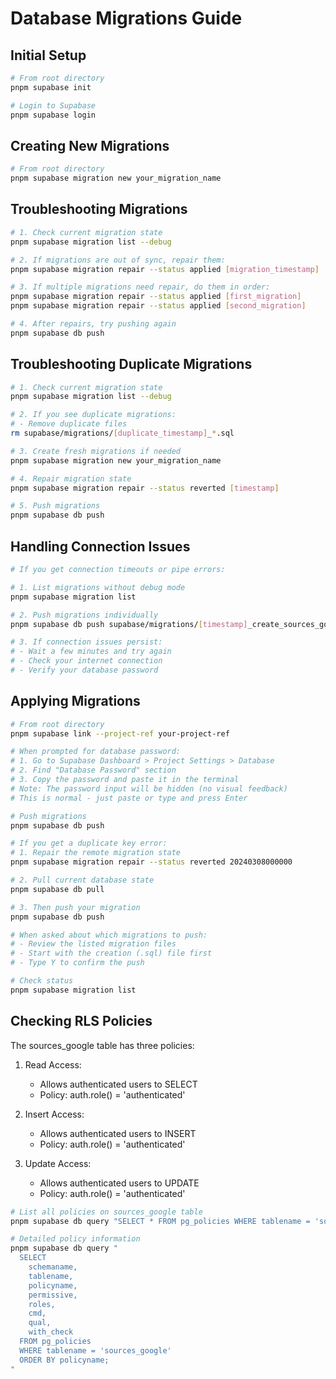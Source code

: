 # Database Migrations Guide

## Initial Setup

```bash
# From root directory
pnpm supabase init

# Login to Supabase
pnpm supabase login
```

## Creating New Migrations

```bash
# From root directory
pnpm supabase migration new your_migration_name
```

## Troubleshooting Migrations

```bash
# 1. Check current migration state
pnpm supabase migration list --debug

# 2. If migrations are out of sync, repair them:
pnpm supabase migration repair --status applied [migration_timestamp]

# 3. If multiple migrations need repair, do them in order:
pnpm supabase migration repair --status applied [first_migration]
pnpm supabase migration repair --status applied [second_migration]

# 4. After repairs, try pushing again
pnpm supabase db push
```

## Troubleshooting Duplicate Migrations

```bash
# 1. Check current migration state
pnpm supabase migration list --debug

# 2. If you see duplicate migrations:
# - Remove duplicate files
rm supabase/migrations/[duplicate_timestamp]_*.sql

# 3. Create fresh migrations if needed
pnpm supabase migration new your_migration_name

# 4. Repair migration state
pnpm supabase migration repair --status reverted [timestamp]

# 5. Push migrations
pnpm supabase db push
```

## Handling Connection Issues

```bash
# If you get connection timeouts or pipe errors:

# 1. List migrations without debug mode
pnpm supabase migration list

# 2. Push migrations individually
pnpm supabase db push supabase/migrations/[timestamp]_create_sources_google.sql

# 3. If connection issues persist:
# - Wait a few minutes and try again
# - Check your internet connection
# - Verify your database password
```

## Applying Migrations

```bash
# From root directory
pnpm supabase link --project-ref your-project-ref

# When prompted for database password:
# 1. Go to Supabase Dashboard > Project Settings > Database
# 2. Find "Database Password" section
# 3. Copy the password and paste it in the terminal
# Note: The password input will be hidden (no visual feedback)
# This is normal - just paste or type and press Enter

# Push migrations
pnpm supabase db push

# If you get a duplicate key error:
# 1. Repair the remote migration state
pnpm supabase migration repair --status reverted 20240308000000

# 2. Pull current database state
pnpm supabase db pull

# 3. Then push your migration
pnpm supabase db push

# When asked about which migrations to push:
# - Review the listed migration files
# - Start with the creation (.sql) file first
# - Type Y to confirm the push

# Check status
pnpm supabase migration list
```

## Checking RLS Policies

The sources_google table has three policies:

1. Read Access:
   - Allows authenticated users to SELECT
   - Policy: auth.role() = 'authenticated'

2. Insert Access:
   - Allows authenticated users to INSERT
   - Policy: auth.role() = 'authenticated'

3. Update Access:
   - Allows authenticated users to UPDATE
   - Policy: auth.role() = 'authenticated'

```bash
# List all policies on sources_google table
pnpm supabase db query "SELECT * FROM pg_policies WHERE tablename = 'sources_google';"

# Detailed policy information
pnpm supabase db query "
  SELECT 
    schemaname,
    tablename,
    policyname,
    permissive,
    roles,
    cmd,
    qual,
    with_check
  FROM pg_policies 
  WHERE tablename = 'sources_google'
  ORDER BY policyname;
"
```
